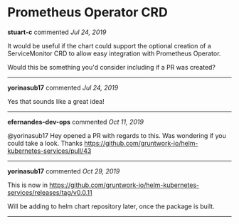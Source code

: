 # Prometheus Operator CRD

**stuart-c** commented *Jul 24, 2019*

It would be useful if the chart could support the optional creation of a ServiceMonitor CRD to allow easy integration with Prometheus Operator.

Would this be something you'd consider including if a PR was created? 
<br />
***


**yorinasub17** commented *Jul 24, 2019*

Yes that sounds like a great idea!
***

**efernandes-dev-ops** commented *Oct 11, 2019*

@yorinasub17 Hey opened a PR with regards to this. Was wondering if you could take a look. Thanks
https://github.com/gruntwork-io/helm-kubernetes-services/pull/43
***

**yorinasub17** commented *Oct 29, 2019*

This is now in https://github.com/gruntwork-io/helm-kubernetes-services/releases/tag/v0.0.11

Will be adding to helm chart repository later, once the package is built.
***

